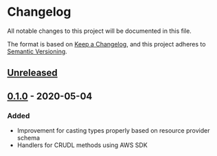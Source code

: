 # Changelog
All notable changes to this project will be documented in this file.

The format is based on [Keep a Changelog](https://keepachangelog.com/en/1.0.0/),
and this project adheres to [Semantic Versioning](https://semver.org/spec/v2.0.0.html).


## [Unreleased]


## [0.1.0] - 2020-05-04
### Added
- Improvement for casting types properly based on resource provider schema
- Handlers for CRUDL methods using AWS SDK


[Unreleased]: https://github.com/eduardomourar/aws-resource-provider-passwordpolicy/compare/v0.1.0...HEAD
[0.1.0]: https://github.com/eduardomourar/aws-resource-provider-passwordpolicy/releases/tag/v0.1.0
